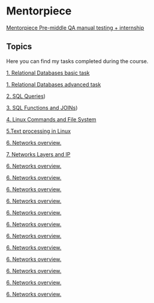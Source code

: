 # Mentorpiece
[Mentorpiece Pre-middle QA manual testing + internship](https://mentorpiece.education/qa-course)
## Topics
Here you can find my tasks completed during the course.

[1. Relational Databases basic task](https://github.com/irapapara/Mentorpiece/blob/main/1.1%20Relational%20data%20bases%20basic.pdf)

[1. Relational Databases advanced task](https://github.com/irapapara/Mentorpiece/blob/main/1.2%20Relational%20data%20bases%20advanced.pdf) 

[2. SQL Queries](https://github.com/irapapara/Mentorpiece/blob/main/2%20SQL%20queries%20Papara%20.pdf))

[3. SQL Functions and JOINs](https://github.com/irapapara/Mentorpiece/blob/main/3%20%20SQL%20Functions%20and%20JOINs%20Papara%20.pdf))

[4. Linux Commands and File System](https://github.com/irapapara/Mentorpiece/blob/main/4.%20Linux%20Commands%20and%20File%20System.pdf)

[5.Text processing in Linux](https://github.com/irapapara/Mentorpiece/blob/main/5.Text%20processing%20in%20Linux.pdf)

[6. Networks overview.](https://github.com/irapapara/Mentorpiece/blob/main/6%20Networks%20overview.pdf)

[7. Networks Layers and IP](https://github.com/irapapara/Mentorpiece/blob/main/7%20Networks%20Layers%20and%20IP.pdf)

[6. Networks overview.](https://github.com/irapapara/Mentorpiece/blob/main/6%20Networks%20overview.pdf)

[6. Networks overview.](https://github.com/irapapara/Mentorpiece/blob/main/6%20Networks%20overview.pdf)

[6. Networks overview.](https://github.com/irapapara/Mentorpiece/blob/main/6%20Networks%20overview.pdf)

[6. Networks overview.](https://github.com/irapapara/Mentorpiece/blob/main/6%20Networks%20overview.pdf)

[6. Networks overview.](https://github.com/irapapara/Mentorpiece/blob/main/6%20Networks%20overview.pdf)

[6. Networks overview.](https://github.com/irapapara/Mentorpiece/blob/main/6%20Networks%20overview.pdf)

[6. Networks overview.](https://github.com/irapapara/Mentorpiece/blob/main/6%20Networks%20overview.pdf)

[6. Networks overview.](https://github.com/irapapara/Mentorpiece/blob/main/6%20Networks%20overview.pdf)

[6. Networks overview.](https://github.com/irapapara/Mentorpiece/blob/main/6%20Networks%20overview.pdf)

[6. Networks overview.](https://github.com/irapapara/Mentorpiece/blob/main/6%20Networks%20overview.pdf)

[6. Networks overview.](https://github.com/irapapara/Mentorpiece/blob/main/6%20Networks%20overview.pdf)

[6. Networks overview.](https://github.com/irapapara/Mentorpiece/blob/main/6%20Networks%20overview.pdf)
